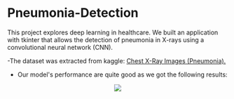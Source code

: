 ﻿# Pneumonia-Detection
This project explores deep learning in healthcare. We built an application with tkinter that allows the detection of pneumonia in X-rays using a convolutional neural network (CNN).

-The dataset was extracted from kaggle: <a href='https://www.kaggle.com/datasets/paultimothymooney/chest-xray-pneumonia'> Chest X-Ray Images (Pneumonia). </a>
- Our model's performance are quite good as we got the following results:
<p align="center">
  <img src="https://user-images.githubusercontent.com/77389840/200617372-e92244a0-242a-4825-8b56-d0e7426d261b.png">
</p>
